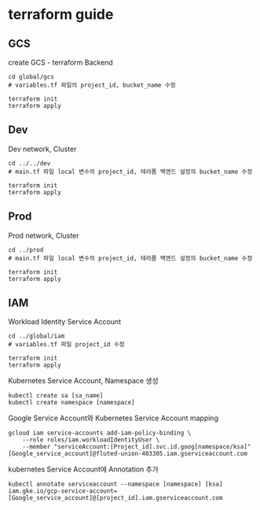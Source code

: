 # terraform guide

## GCS
create GCS - terraform Backend

```
cd global/gcs
# variables.tf 파일의 project_id, bucket_name 수정

terraform init
terraform apply
```

## Dev
Dev network, Cluster
```
cd ../../dev
# main.tf 파일 local 변수의 project_id, 테라폼 백엔드 설정의 bucket_name 수정

terraform init
terraform apply
```

## Prod
Prod network, Cluster
```
cd ../prod
# main.tf 파일 local 변수의 project_id, 테라폼 백엔드 설정의 bucket_name 수정

terraform init
terraform apply
```

## IAM
Workload Identity Service Account
```
cd ../global/iam
# variables.tf 파일 project_id 수정

terraform init
terraform apply
```
Kubernetes Service Account, Namespace 생성
```
kubectl create sa [sa_name]
kubectl create namespace [namespace]
```
Google Service Account와 Kubernetes Service Account mapping
```
gcloud iam service-accounts add-iam-policy-binding \
    --role roles/iam.workloadIdentityUser \
    --member "serviceAccount:[Project_id].svc.id.goog[namespace/ksa]" [Google_service_account]@fluted-union-403305.iam.gserviceaccount.com
```
kubernetes Service Account에 Annotation 추가
```
kubectl annotate serviceaccount --namespace [namespace] [ksa] iam.gke.io/gcp-service-account=[Google_service_account]@[project_id].iam.gserviceaccount.com
```